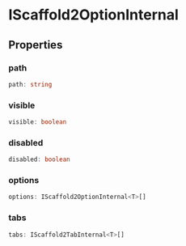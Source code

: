 # IScaffold2OptionInternal

## Properties

### path

```ts
path: string
```

### visible

```ts
visible: boolean
```

### disabled

```ts
disabled: boolean
```

### options

```ts
options: IScaffold2OptionInternal<T>[]
```

### tabs

```ts
tabs: IScaffold2TabInternal<T>[]
```
